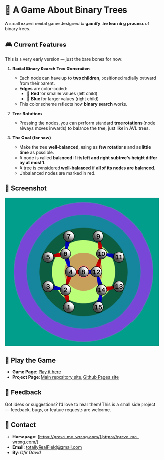# 🌳 A Game About Binary Trees

A small experimental game designed to **gamify the learning process** of binary trees.

## 🎮 Current Features

This is a very early version — just the bare bones for now:

1. **Radial Binary Search Tree Generation**
   - Each node can have up to **two children**, positioned radially outward from their parent.
   - **Edges** are color-coded:
     - 🔴 **Red** for smaller values (left child)
     - 🔵 **Blue** for larger values (right child)
   - This color scheme reflects how **binary search** works.

2. **Tree Rotations**
   - Pressing the nodes, you can perform standard **tree rotations** (node always moves inwards) to balance the tree, just like in AVL trees.

3. **The Goal (for now)**
   - Make the tree **well-balanced**, using as **few rotations** and as **little time** as possible.
   - A node is called **balanced** if **its left and right subtree's height differ by at most 1**.
   - A tree is considered **well-balanced** if **all of its nodes are balanced**.
   - Unbalanced nodes are marked in red.

## 📸 Screenshot

![balanced tree](Documentation/balanced_tree_15.png)

## 🔗 Play the Game

- **Game Page**: [Play it here](https://totallyreal.github.io/Binary-Trees/webgl/)
- **Project Page**: [Main repository site](https://github.com/TotallyReal/Binary-Trees),  [Github Pages site](https://totallyreal.github.io/Binary-Trees/)

## 💬 Feedback

Got ideas or suggestions? I’d love to hear them! This is a small side project — feedback, bugs, or feature requests are welcome.

## 📇 Contact

- **Homepage**: [https://prove-me-wrong.com/](https://prove-me-wrong.com/)
- **Email**: [totallyRealField@gmail.com](mailto:totallyRealField@gmail.com)
- **By**: *Ofir David*

